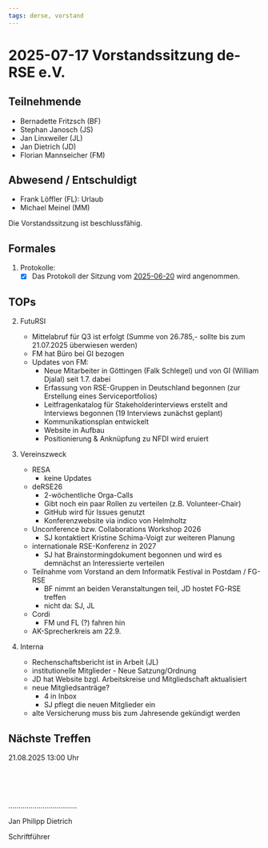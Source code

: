 ```yaml
---
tags: derse, vorstand
---
```

# 2025-07-17 Vorstandssitzung de-RSE e.V.

## Teilnehmende

- Bernadette Fritzsch (BF)
- Stephan Janosch (JS)
- Jan Linxweiler (JL)
- Jan Dietrich (JD)
- Florian Mannseicher (FM)

## Abwesend / Entschuldigt

- Frank Löffler (FL): Urlaub
- Michael Meinel (MM)

Die Vorstandssitzung ist beschlussfähig.


## Formales

1. Protokolle:
    - [x] Das Protokoll der Sitzung vom [2025-06-20](https://github.com/DE-RSE/protokolle/blob/master/Vorstandssitzungen/2025/Protokoll-Vorstand-deRSE-2025-06-20.md) wird angenommen.

## TOPs
2. FutuRSI
    - Mittelabruf für Q3 ist erfolgt (Summe von 26.785,- sollte bis zum 21.07.2025 überwiesen werden)
    - FM hat Büro bei GI bezogen
    - Updates von FM:
        - Neue Mitarbeiter in Göttingen (Falk Schlegel) und von GI (William Djalal) seit 1.7. dabei
        - Erfassung von RSE-Gruppen in Deutschland begonnen (zur Erstellung eines Serviceportfolios)
        - Leitfragenkatalog für Stakeholderinterviews erstellt and Interviews begonnen (19 Interviews zunächst geplant)
        - Kommunikationsplan entwickelt
        - Website in Aufbau
        - Positionierung & Anknüpfung zu NFDI wird eruiert

3. Vereinszweck
    - RESA
        - keine Updates
    - deRSE26
        - 2-wöchentliche Orga-Calls
        - Gibt noch ein paar Rollen zu verteilen (z.B. Volunteer-Chair)
        - GitHub wird für Issues genutzt
        - Konferenzwebsite via indico von Helmholtz
    - Unconference bzw. Collaborations Workshop 2026
        - SJ kontaktiert Kristine Schima-Voigt zur weiteren Planung
    - internationale RSE-Konferenz in 2027
        - SJ hat Brainstormingdokument begonnen und wird es demnächst an Interessierte verteilen
    - Teilnahme vom Vorstand an dem Informatik Festival in Postdam / FG-RSE
        - BF nimmt an beiden Veranstaltungen teil, JD hostet FG-RSE treffen
        - nicht da: SJ, JL
    - Cordi
        - FM und FL (?) fahren hin
    - AK-Sprecherkreis am 22.9. 

4. Interna
    - Rechenschaftsbericht ist in Arbeit (JL) 
    - institutionelle Mitglieder - Neue Satzung/Ordnung
    - JD hat Website bzgl. Arbeitskreise und Mitgliedschaft aktualisiert
    - neue Mitgliedsanträge?
        - 4 in Inbox  
        - SJ pflegt die neuen Mitglieder ein
    - alte Versicherung muss bis zum Jahresende gekündigt werden

## Nächste Treffen

21.08.2025 13:00 Uhr

<br />
<br />
<br />

..................................

Jan Philipp Dietrich

Schriftführer
